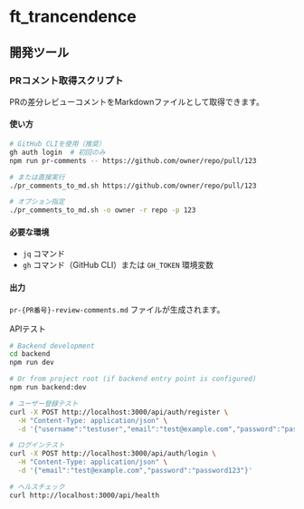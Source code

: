 # ft_trancendence

## 開発ツール

### PRコメント取得スクリプト

PRの差分レビューコメントをMarkdownファイルとして取得できます。

#### 使い方

```bash
# GitHub CLIを使用（推奨）
gh auth login  # 初回のみ
npm run pr-comments -- https://github.com/owner/repo/pull/123

# または直接実行
./pr_comments_to_md.sh https://github.com/owner/repo/pull/123

# オプション指定
./pr_comments_to_md.sh -o owner -r repo -p 123
```

#### 必要な環境

- `jq` コマンド
- `gh` コマンド（GitHub CLI）または `GH_TOKEN` 環境変数

#### 出力

`pr-{PR番号}-review-comments.md` ファイルが生成されます。

APIテスト

```sh
# Backend development
cd backend
npm run dev

# Or from project root (if backend entry point is configured)
npm run backend:dev
```

```sh
# ユーザー登録テスト
curl -X POST http://localhost:3000/api/auth/register \
  -H "Content-Type: application/json" \
  -d '{"username":"testuser","email":"test@example.com","password":"password123"}'

# ログインテスト
curl -X POST http://localhost:3000/api/auth/login \
  -H "Content-Type: application/json" \
  -d '{"email":"test@example.com","password":"password123"}'

# ヘルスチェック
curl http://localhost:3000/api/health

```
